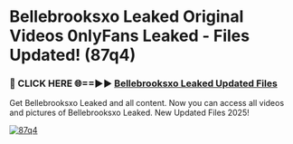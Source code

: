 # Bellebrooksxo Leaked Original Videos 0nlyFans Leaked - Files Updated! (87q4)

<h3>🔴 CLICK HERE 🌐==►► <a href="https://tinyurl.com/ms9xzufz" rel="nofollow">Bellebrooksxo Leaked Updated Files</a></h3>

Get Bellebrooksxo Leaked and all content. Now you can access all videos and pictures of Bellebrooksxo Leaked. New Updated Files 2025!

[![87q4](https://i.imgur.com/PQ7UWWw.gif)](https://tinyurl.com/ms9xzufz)

